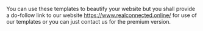 You can use these templates to beautify your website but you shall provide a do-follow link to our website https://www.realconnected.online/ for use of our templates or you can just contact us for the premium version.
